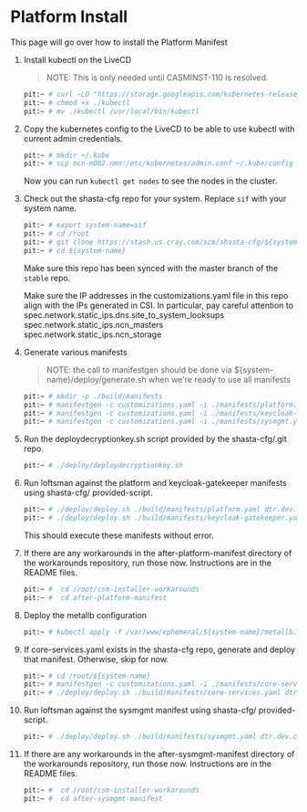 # Platform Install

This page will go over how to install the Platform Manifest


1. Install kubectl on the LiveCD

    > NOTE:  This is only needed until CASMINST-110 is resolved.

    ```bash
    pit:~ # curl -LO "https://storage.googleapis.com/kubernetes-release/release/v1.18.6/bin/linux/amd64/kubectl"
    pit:~ # chmod +x ./kubectl
    pit:~ # mv ./kubectl /usr/local/bin/kubectl
    ```

2. Copy the kubernetes config to the LiveCD to be able to use kubectl with current admin credentials. 
    ```bash
    pit:~ # mkdir ~/.kube
    pit:~ # scp ncn-m002.nmn:/etc/kubernetes/admin.conf ~/.kube/config
    ```
    Now you can run `kubectl get nodes` to see the nodes in the cluster.

3. Check out the shasta-cfg repo for your system. Replace `sif` with your system name.

    ```bash
    pit:~ # export system-name=sif
    pit:~ # cd /root
    pit:~ # git clone https://stash.us.cray.com/scm/shasta-cfg/${system-name}.git
    pit:~ # cd ${system-name}
    ```

    Make sure this repo has been synced with the master branch of the `stable` repo.

    Make sure the IP addresses in the customizations.yaml file in this repo align with the IPs generated in CSI.  In particular, pay careful attention to
    spec.network.static_ips.dns.site_to_system_looksups
    spec.network.static_ips.ncn_masters
    spec.network.static_ips.ncn_storage



4. Generate various manifests

    > NOTE: the call to manifestgen should be done via ${system-name}/deploy/generate.sh when we're ready to use all manifests

    ```bash
    pit:~ # mkdir -p ./build/manifests
    pit:~ # manifestgen -c customizations.yaml -i ./manifests/platform.yaml > ./build/manifests/platform.yaml
    pit:~ # manifestgen -c customizations.yaml -i ./manifests/keycloak-gatekeeper.yaml > ./build/manifests/keycloak-gatekeeper.yaml
    pit:~ # manifestgen -c customizations.yaml -i ./manifests/sysmgmt.yaml > ./build/manifests/sysmgmt.yaml
    ```

5. Run the deploydecryptionkey.sh script provided by the shasta-cfg/<system-name>.git repo.

    ```bash
    pit:~ # ./deploy/deploydecryptionkey.sh
    ```

6. Run loftsman against the platform and keycloak-gatekeeper manifests using shasta-cfg/<system-name> provided-script.

    ```bash
    pit:~ # ./deploy/deploy.sh ./build/manifests/platform.yaml dtr.dev.cray.com http://packages.local:8081/repository/helmrepo.dev.cray.com/
    pit:~ # ./deploy/deploy.sh ./build/manifests/keycloak-gatekeeper.yaml dtr.dev.cray.com http://packages.local:8081/repository/helmrepo.dev.cray.com/
    ```

    This should execute these manifests without error.


7. If there are any workarounds in the after-platform-manifest directory of the workarounds repository, run those now.   Instructions are in the README files.

    ```bash
    pit:~ #  cd /root/csm-installer-workarounds
    pit:~ #  cd after-platform-manifest
    ```

8. Deploy the metallb configuration

    ```bash
    pit:~ # kubectl apply -f /var/www/ephemeral/${system-name}/metallb.yaml
    ```

9. If core-services.yaml exists in the shasta-cfg repo, generate and deploy that manifest.  Otherwise, skip for now.

    ```bash
    pit:~ # cd /root/${system-name}
    pit:~ # manifestgen -c customizations.yaml -i ./manifests/core-services.yaml > ./build/manifests/core-services.yaml
    pit:~ # ./deploy/deploy.sh ./build/manifests/core-services.yaml dtr.dev.cray.com http://packages.local:8081/repository/helmrepo.dev.cray.com/
    ```

10. Run loftsman against the sysmgmt manifest using shasta-cfg/<system-name> provided-script.

    ```bash
    pit:~ # ./deploy/deploy.sh ./build/manifests/sysmgmt.yaml dtr.dev.cray.com http://packages.local:8081/repository/helmrepo.dev.cray.com/
    ```

11. If there are any workarounds in the after-sysmgmt-manifest directory of the workarounds repository, run those now.   Instructions are in the README files.

    ```bash
    pit:~ #  cd /root/csm-installer-workarounds
    pit:~ #  cd after-sysmgmt-manifest
    ```

